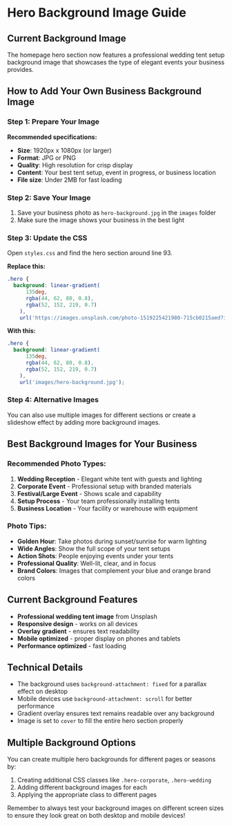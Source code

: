 # Hero Background Image Guide

## Current Background Image

The homepage hero section now features a professional wedding tent setup background image that showcases the type of elegant events your business provides.

## How to Add Your Own Business Background Image

### Step 1: Prepare Your Image

**Recommended specifications:**

- **Size**: 1920px x 1080px (or larger)
- **Format**: JPG or PNG
- **Quality**: High resolution for crisp display
- **Content**: Your best tent setup, event in progress, or business location
- **File size**: Under 2MB for fast loading

### Step 2: Save Your Image

1. Save your business photo as `hero-background.jpg` in the `images` folder
2. Make sure the image shows your business in the best light

### Step 3: Update the CSS

Open `styles.css` and find the hero section around line 93.

**Replace this:**

```css
.hero {
  background: linear-gradient(
      135deg,
      rgba(44, 62, 80, 0.8),
      rgba(52, 152, 219, 0.7)
    ),
    url('https://images.unsplash.com/photo-1519225421980-715cb0215aed?ixlib=rb-4.0.3&ixid=M3wxMjA3fDB8MHxwaG90by1wYWdlfHx8fGVufDB8fHx8fA%3D%3D&auto=format&fit=crop&w=2070&q=80');
```

**With this:**

```css
.hero {
  background: linear-gradient(
      135deg,
      rgba(44, 62, 80, 0.8),
      rgba(52, 152, 219, 0.7)
    ),
    url('images/hero-background.jpg');
```

### Step 4: Alternative Images

You can also use multiple images for different sections or create a slideshow effect by adding more background images.

## Best Background Images for Your Business

### Recommended Photo Types:

1. **Wedding Reception** - Elegant white tent with guests and lighting
2. **Corporate Event** - Professional setup with branded materials
3. **Festival/Large Event** - Shows scale and capability
4. **Setup Process** - Your team professionally installing tents
5. **Business Location** - Your facility or warehouse with equipment

### Photo Tips:

- **Golden Hour**: Take photos during sunset/sunrise for warm lighting
- **Wide Angles**: Show the full scope of your tent setups
- **Action Shots**: People enjoying events under your tents
- **Professional Quality**: Well-lit, clear, and in focus
- **Brand Colors**: Images that complement your blue and orange brand colors

## Current Background Features

- **Professional wedding tent image** from Unsplash
- **Responsive design** - works on all devices
- **Overlay gradient** - ensures text readability
- **Mobile optimized** - proper display on phones and tablets
- **Performance optimized** - fast loading

## Technical Details

- The background uses `background-attachment: fixed` for a parallax effect on desktop
- Mobile devices use `background-attachment: scroll` for better performance
- Gradient overlay ensures text remains readable over any background
- Image is set to `cover` to fill the entire hero section properly

## Multiple Background Options

You can create multiple hero backgrounds for different pages or seasons by:

1. Creating additional CSS classes like `.hero-corporate`, `.hero-wedding`
2. Adding different background images for each
3. Applying the appropriate class to different pages

Remember to always test your background images on different screen sizes to ensure they look great on both desktop and mobile devices!
